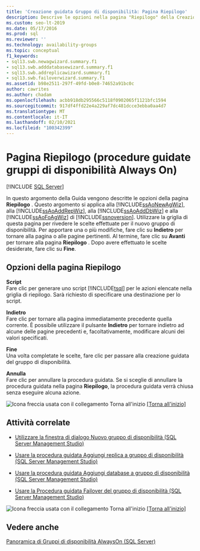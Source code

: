 ```yaml
---
title: 'Creazione guidata Gruppo di disponibilità: Pagina Riepilogo'
description: Descrive le opzioni nella pagina "Riepilogo" della Creazione guidata Gruppo di disponibilità in SQL Server Management Studio.
ms.custom: seo-lt-2019
ms.date: 05/17/2016
ms.prod: sql
ms.reviewer: ''
ms.technology: availability-groups
ms.topic: conceptual
f1_keywords:
- sql13.swb.newagwizard.summary.f1
- sql13.swb.adddatabasewizard.summary.f1
- sql13.swb.addreplicawizard.summary.f1
- sql13.swb.failoverwizard.summary.f1
ms.assetid: b98e2511-297f-49fd-b0e8-74652a91bc0c
author: cawrites
ms.author: chadam
ms.openlocfilehash: acbb918db295566c5118f0902065f1121bfc1594
ms.sourcegitcommit: 917df4ffd22e4a229af7dc481dcce3ebba0aa4d7
ms.translationtype: MT
ms.contentlocale: it-IT
ms.lasthandoff: 02/10/2021
ms.locfileid: "100342399"
---
```

# <a name="summary-page-always-on-availability-group-wizards"></a>Pagina Riepilogo (procedure guidate gruppi di disponibilità Always On)
[!INCLUDE [SQL Server](../../../includes/applies-to-version/sqlserver.md)]

<a name="Top"></a>  
  
  In questo argomento della Guida vengono descritte le opzioni della pagina **Riepilogo** . Questo argomento si applica alla [!INCLUDE[ssAoNewAgWiz](../../../includes/ssaonewagwiz-md.md)], alla [!INCLUDE[ssAoAddRepWiz](../../../includes/ssaoaddrepwiz-md.md)], alla [!INCLUDE[ssAoAddDbWiz](../../../includes/ssaoadddbwiz-md.md)] e alla [!INCLUDE[ssAoFoAgWiz](../../../includes/ssaofoagwiz-md.md)] di [!INCLUDE[ssnoversion](../../../includes/ssnoversion-md.md)]. Utilizzare la griglia di questa pagina per rivedere le scelte effettuate per il nuovo gruppo di disponibilità. Per apportare una o più modifiche, fare clic su **Indietro** per tornare alla pagina o alle pagine pertinenti. Al termine, fare clic su **Avanti** per tornare alla pagina **Riepilogo** . Dopo avere effettuato le scelte desiderate, fare clic su **Fine**.  
  
##  <a name="summary-page-options"></a><a name="PageOptions"></a> Opzioni della pagina Riepilogo  
 **Script**  
 Fare clic per generare uno script [!INCLUDE[tsql](../../../includes/tsql-md.md)] per le azioni elencate nella griglia di riepilogo. Sarà richiesto di specificare una destinazione per lo script.  
  
 **Indietro**  
 Fare clic per tornare alla pagina immediatamente precedente quella corrente. È possibile utilizzare il pulsante **Indietro** per tornare indietro ad alcune delle pagine precedenti e, facoltativamente, modificare alcuni dei valori specificati.  
  
 **Fine**  
 Una volta completate le scelte, fare clic per passare alla creazione guidata del gruppo di disponibilità.  
  
 **Annulla**  
 Fare clic per annullare la procedura guidata. Se si sceglie di annullare la procedura guidata nella pagina **Riepilogo**, la procedura guidata verrà chiusa senza eseguire alcuna azione.  
  
 ![Icona freccia usata con il collegamento Torna all'inizio](/analysis-services/analysis-services/instances/media/uparrow16x16.gif "Icona freccia usata con il collegamento Torna all'inizio") [&#91;Torna all'inizio&#93;](#Top)  
  
##  <a name="related-tasks"></a><a name="RelatedTasks"></a> Attività correlate  
  
-   [Utilizzare la finestra di dialogo Nuovo gruppo di disponibilità &#40;SQL Server Management Studio&#41;](../../../database-engine/availability-groups/windows/use-the-new-availability-group-dialog-box-sql-server-management-studio.md)  
  
-   [Usare la procedura guidata Aggiungi replica a gruppo di disponibilità &#40;SQL Server Management Studio&#41;](../../../database-engine/availability-groups/windows/use-the-add-replica-to-availability-group-wizard-sql-server-management-studio.md)  
  
-   [Usare la procedura guidata Aggiungi database a gruppo di disponibilità &#40;SQL Server Management Studio&#41;](../../../database-engine/availability-groups/windows/availability-group-add-database-to-group-wizard.md)  
  
-   [Usare la Procedura guidata Failover del gruppo di disponibilità &#40;SQL Server Management Studio&#41;](../../../database-engine/availability-groups/windows/use-the-fail-over-availability-group-wizard-sql-server-management-studio.md)  
  
 ![Icona freccia usata con il collegamento Torna all'inizio](/analysis-services/analysis-services/instances/media/uparrow16x16.gif "Icona freccia usata con il collegamento Torna all'inizio") [&#91;Torna all'inizio&#93;](#Top)  
  
## <a name="see-also"></a>Vedere anche  
 [Panoramica di Gruppi di disponibilità AlwaysOn &#40;SQL Server&#41;](../../../database-engine/availability-groups/windows/overview-of-always-on-availability-groups-sql-server.md)  
  
